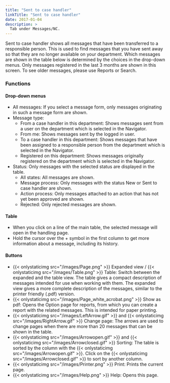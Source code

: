 ```yaml
---
title: "Sent to case handler"
linkTitle: "Sent to case handler"
date: 2017-01-04
description: >
  Tab under Messages/NC.
---
```

Sent to case handler shows all messages that have been transferred to a responsible person. This is used to find messages that you have sent away so that they are no longer available on your department. Which messages are shown in the table below is determined by the choices in the drop-down menus. Only messages registered in the last 3 months are shown in this screen. To see older messages, please use Reports or Search.

### Functions

#### Drop-down menus

- All messages: If you select a message form, only messages originating in such a message form are shown.
- Message type:
  - From a case handler in this department: Shows messages sent from a user on the department which is selected in the Navigator.
  - From me: Shows messages sent by the logged in user.
  - To a case handler in this department: Shows messages that have been assigned to a responsible person from the department which is selected in the Navigator.
  - Registered on this department: Shows messages originally registered on the department which is selected in the Navigator.
- Status: Only messages with the selected status are displayed in the table.
  - All states: All messages are shown.
  - Message process: Only messages with the status New or Sent to case handler are shown.
  - Action process: Only messages attached to an action that has not yet been approved are shown.
  - Rejected: Only rejected messages are shown.

#### Table

- When you click on a line of the main table, the selected message will open in the handling page.
- Hold the cursor over the + symbol in the first column to get more information about a message, including its history.

#### Buttons

- {{< onlystaticimg src="/images/Page.png" >}} Expanded view / {{< onlystaticimg src="/images/Table.png" >}} Table: Switch between the expanded and the table view. The table gives a compact description of messages intended for use when working with them. The expanded view gives a more complete description of the messages, similar to the printer friendly (.pdf) version.
- {{< onlystaticimg src="/images/Page_white_acrobat.png" >}} Show as pdf: Opens the Option page for reports, from which you can create a report with the related messages. This is intended for paper printing.
- {{< onlystaticimg src="/images/LeftArrow.gif" >}} and {{< onlystaticimg src="/images/RightArrow.gif" >}} Change page: The arrows are used to change pages when there are more than 20 messages that can be shown in the table.
- {{< onlystaticimg src="/images/Arrowopen.gif" >}} and {{< onlystaticimg src="/images/Arrowclosed.gif" >}} Sorting: The table is sorted by the column with the {{< onlystaticimg src="/images/Arrowopen.gif" >}}. Click on the {{< onlystaticimg src="/images/Arrowclosed.gif" >}} to sort by another column.
- {{< onlystaticimg src="/images/Printer.png" >}} Print: Prints the current page.
- {{< onlystaticimg src="/images/Help.png" >}} Help: Opens this page.
